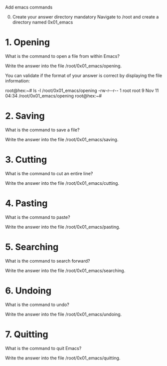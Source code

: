 Add emacs commands

0. Create your answer directory
mandatory
Navigate to /root and create a directory named 0x01_emacs

   
# 1. Opening

What is the command to open a file from within Emacs?

Write the answer into the file /root/0x01_emacs/opening.

You can validate if the format of your answer is correct by displaying the file information:

root@hex:~# ls -l /root/0x01_emacs/opening
-rw-r--r-- 1 root root 9 Nov 11 04:34 /root/0x01_emacs/opening
root@hex:~# 
   
# 2. Saving

What is the command to save a file?

Write the answer into the file /root/0x01_emacs/saving.

   
# 3. Cutting

What is the command to cut an entire line?

Write the answer into the file /root/0x01_emacs/cutting.

   
# 4. Pasting

What is the command to paste?

Write the answer into the file /root/0x01_emacs/pasting.

   
# 5. Searching

What is the command to search forward?

Write the answer into the file /root/0x01_emacs/searching.

   
# 6. Undoing

What is the command to undo?

Write the answer into the file /root/0x01_emacs/undoing.

   
# 7. Quitting

What is the command to quit Emacs?

Write the answer into the file /root/0x01_emacs/quitting.
